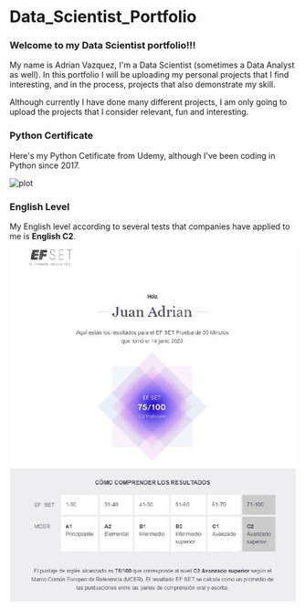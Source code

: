 # Data_Scientist_Portfolio
### Welcome to my Data Scientist portfolio!!!

My name is Adrian Vazquez, I'm a Data Scientist (sometimes a Data Analyst as well). In this portfolio I will be uploading my personal projects that I find interesting, and in the process, projects that also demonstrate my skill.

Although currently I have done many different projects, I am only going to upload the projects that I consider relevant, fun and interesting.

### Python Certificate
Here's my Python Cetificate from Udemy, although I've been coding in Python since 2017.

![plot](/images/Pyhon_certificade_git.jpg)

### English Level
My English level according to several tests that companies have applied to me is **English C2**.

![plot](/images/efset_english_git.jpg)
